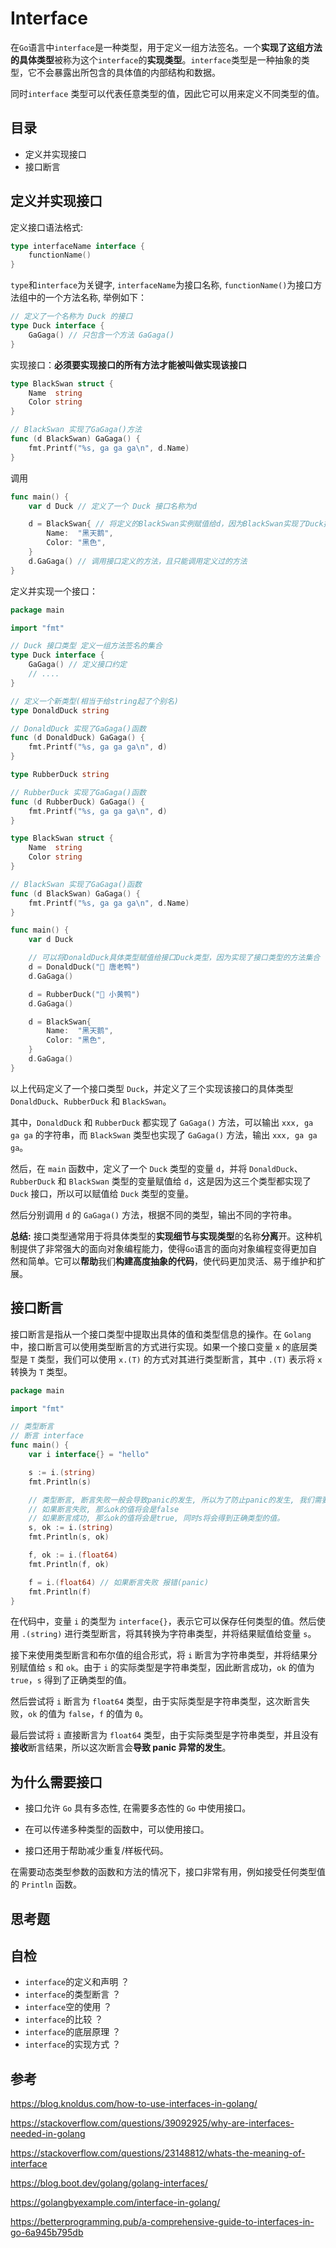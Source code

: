 # Interface

在`Go`语言中`interface`是一种类型，用于定义一组方法签名。一个**实现了这组方法的具体类型**被称为这个`interface`的**实现类型**。`interface`类型是一种抽象的类型，它不会暴露出所包含的具体值的内部结构和数据。

同时`interface` 类型可以代表任意类型的值，因此它可以用来定义不同类型的值。

## 目录

- 定义并实现接口
- 接口断言

## 定义并实现接口

定义接口语法格式: 

```go
type interfaceName interface {
	functionName()
}
```

`type`和`interface`为关键字, `interfaceName`为接口名称, `functionName()`为接口方法组中的一个方法名称, 举例如下：

```go
// 定义了一个名称为 Duck 的接口
type Duck interface {
	GaGaga() // 只包含一个方法 GaGaga()  
}
```

实现接口：**必须要实现接口的所有方法才能被叫做实现该接口**

```go
type BlackSwan struct {
	Name  string
	Color string
}

// BlackSwan 实现了GaGaga()方法
func (d BlackSwan) GaGaga() {
	fmt.Printf("%s, ga ga ga\n", d.Name)
}
```

调用

```go
func main() {
	var d Duck // 定义了一个 Duck 接口名称为d

	d = BlackSwan{ // 将定义的BlackSwan实例赋值给d，因为BlackSwan实现了Duck接口
		Name:  "黑天鹅",
		Color: "黑色",
	}
	d.GaGaga() // 调用接口定义的方法，且只能调用定义过的方法
}
```

定义并实现一个接口：

```go
package main

import "fmt"

// Duck 接口类型 定义一组方法签名的集合
type Duck interface {
	GaGaga() // 定义接口约定
	// ....
}

// 定义一个新类型(相当于给string起了个别名)
type DonaldDuck string

// DonaldDuck 实现了GaGaga()函数
func (d DonaldDuck) GaGaga() {
	fmt.Printf("%s, ga ga ga\n", d)
}

type RubberDuck string

// RubberDuck 实现了GaGaga()函数
func (d RubberDuck) GaGaga() {
	fmt.Printf("%s, ga ga ga\n", d)
}

type BlackSwan struct {
	Name  string
	Color string
}

// BlackSwan 实现了GaGaga()函数
func (d BlackSwan) GaGaga() {
	fmt.Printf("%s, ga ga ga\n", d.Name)
}

func main() {
	var d Duck

	// 可以将DonaldDuck具体类型赋值给接口Duck类型，因为实现了接口类型的方法集合
	d = DonaldDuck("🦆 唐老鸭")
	d.GaGaga()

	d = RubberDuck("🦆 小黄鸭")
	d.GaGaga()

	d = BlackSwan{
		Name:  "黑天鹅",
		Color: "黑色",
	}
	d.GaGaga()
}
```

以上代码定义了一个接口类型 `Duck`，并定义了三个实现该接口的具体类型 `DonaldDuck`、`RubberDuck` 和 `BlackSwan`。

其中，`DonaldDuck` 和 `RubberDuck` 都实现了 `GaGaga()` 方法，可以输出 `xxx, ga ga ga` 的字符串，而 `BlackSwan` 类型也实现了 `GaGaga()` 方法，输出 `xxx, ga ga ga`。

然后，在 `main` 函数中，定义了一个 `Duck` 类型的变量 `d`，并将 `DonaldDuck`、`RubberDuck` 和 `BlackSwan` 类型的变量赋值给 `d`，这是因为这三个类型都实现了 `Duck` 接口，所以可以赋值给 `Duck` 类型的变量。

然后分别调用 `d` 的 `GaGaga()` 方法，根据不同的类型，输出不同的字符串。

**总结:** 接口类型通常用于将具体类型的**实现细节与实现类型**的名称**分离**开。这种机制提供了非常强大的面向对象编程能力，使得`Go`语言的面向对象编程变得更加自然和简单。它可以**帮助**我们**构建高度抽象的代码**，使代码更加灵活、易于维护和扩展。

## 接口断言

接口断言是指从一个接口类型中提取出具体的值和类型信息的操作。在 `Golang` 中，接口断言可以使用类型断言的方式进行实现。如果一个接口变量 `x` 的底层类型是 `T` 类型，我们可以使用 `x.(T)` 的方式对其进行类型断言，其中 `.(T)` 表示将 `x` 转换为 `T` 类型。

```go
package main

import "fmt"

// 类型断言
// 断言 interface
func main() {
	var i interface{} = "hello"

	s := i.(string)
	fmt.Println(s)

	// 类型断言, 断言失败一般会导致panic的发生, 所以为了防止panic的发生, 我们需要在断言时进行一定的判断。
	// 如果断言失败, 那么ok的值将会是false
	// 如果断言成功, 那么ok的值将会是true, 同时s将会得到正确类型的值。
	s, ok := i.(string)
	fmt.Println(s, ok)

	f, ok := i.(float64)
	fmt.Println(f, ok)

	f = i.(float64) // 如果断言失败 报错(panic)
	fmt.Println(f)
}
```

在代码中，变量 `i` 的类型为 `interface{}`，表示它可以保存任何类型的值。然后使用 `.(string)` 进行类型断言，将其转换为字符串类型，并将结果赋值给变量 `s`。

接下来使用类型断言和布尔值的组合形式，将 `i` 断言为字符串类型，并将结果分别赋值给 `s` 和 `ok`。由于 `i` 的实际类型是字符串类型，因此断言成功，`ok` 的值为 `true`，`s` 得到了正确类型的值。

然后尝试将 `i` 断言为 `float64` 类型，由于实际类型是字符串类型，这次断言失败，`ok` 的值为 `false`，`f` 的值为 `0`。

最后尝试将 `i` 直接断言为 `float64` 类型，由于实际类型是字符串类型，并且没有**接收**断言结果，所以这次断言会**导致 panic 异常的发生**。

## 为什么需要接口

- 接口允许 `Go` 具有多态性, 在需要多态性的 `Go` 中使用接口。
- 在可以传递多种类型的函数中，可以使用接口。

- 接口还用于帮助减少重复/样板代码。

在需要动态类型参数的函数和方法的情况下，接口非常有用，例如接受任何类型值的 `Println` 函数。



## 思考题

## 自检

- `interface`的定义和声明 ？
- `interface`的类型断言 ？
- `interface`空的使用 ？
- `interface`的比较 ？
- `interface`的底层原理 ？
- `interface`的实现方式 ？

## 参考

https://blog.knoldus.com/how-to-use-interfaces-in-golang/

https://stackoverflow.com/questions/39092925/why-are-interfaces-needed-in-golang

https://stackoverflow.com/questions/23148812/whats-the-meaning-of-interface

https://blog.boot.dev/golang/golang-interfaces/

https://golangbyexample.com/interface-in-golang/

https://betterprogramming.pub/a-comprehensive-guide-to-interfaces-in-go-6a945b795db